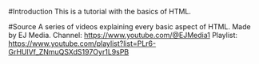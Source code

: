 #Introduction
This is a tutorial with the basics of HTML.

#Source
A series of videos explaining every basic aspect of HTML. Made by EJ Media.
Channel: https://www.youtube.com/@EJMedia1
Playlist: https://www.youtube.com/playlist?list=PLr6-GrHUlVf_ZNmuQSXdS197Oyr1L9sPB
